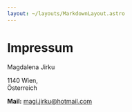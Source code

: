 ```yaml
---
layout: ~/layouts/MarkdownLayout.astro
---
```


# Impressum

Magdalena Jirku

1140 Wien,\
Österreich

**Mail:** magi.jirku@hotmail.com
